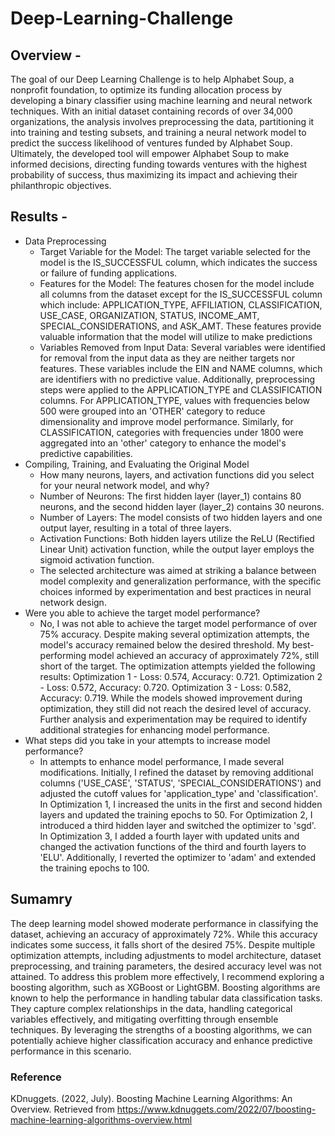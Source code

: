 # Deep-Learning-Challenge

## Overview - 
The goal of our Deep Learning Challenge is to help Alphabet Soup, a nonprofit foundation, to optimize its funding allocation process by developing a binary classifier using machine learning and neural network techniques. With an initial dataset containing records of over 34,000 organizations, the analysis involves preprocessing the data, partitioning it into training and testing subsets, and training a neural network model to predict the success likelihood of ventures funded by Alphabet Soup. Ultimately, the developed tool will empower Alphabet Soup to make informed decisions, directing funding towards ventures with the highest probability of success, thus maximizing its impact and achieving their philanthropic objectives.

## Results - 
* Data Preprocessing
  * Target Variable for the Model: The target variable selected for the model is the IS_SUCCESSFUL column, which indicates the success or failure of funding applications.
  * Features for the Model: The features chosen for the model include all columns from the dataset except for the IS_SUCCESSFUL column which include:  APPLICATION_TYPE, AFFILIATION, CLASSIFICATION, USE_CASE, ORGANIZATION, STATUS, INCOME_AMT, SPECIAL_CONSIDERATIONS, and ASK_AMT. These features provide valuable information that the model will utilize to make predictions
  * Variables Removed from Input Data: Several variables were identified for removal from the input data as they are neither targets nor features. These variables include the EIN and NAME columns, which are identifiers with no predictive value. Additionally, preprocessing steps were applied to the APPLICATION_TYPE and CLASSIFICATION columns. For APPLICATION_TYPE, values with frequencies below 500 were grouped into an 'OTHER' category to reduce dimensionality and improve model performance. Similarly, for CLASSIFICATION, categories with frequencies under 1800 were aggregated into an 'other' category to enhance the model's predictive capabilities.
* Compiling, Training, and Evaluating the Original Model
  * How many neurons, layers, and activation functions did you select for your neural network model, and why?
   * Number of Neurons: The first hidden layer (layer_1) contains 80 neurons, and the second hidden layer (layer_2) contains 30 neurons.
   * Number of Layers: The model consists of two hidden layers and one output layer, resulting in a total of three layers.
   * Activation Functions: Both hidden layers utilize the ReLU (Rectified Linear Unit) activation function, while the output layer employs the sigmoid activation function.
   * The selected architecture was aimed at striking a balance between model complexity and generalization performance, with the specific choices informed by experimentation and best practices in neural network design.
* Were you able to achieve the target model performance?
  * No, I was not able to achieve the target model performance of over 75% accuracy. Despite making several optimization attempts, the model's accuracy remained below the desired threshold. My best-performing model achieved an accuracy of approximately 72%, still short of the target. The optimization attempts yielded the following results: Optimization 1 - Loss: 0.574, Accuracy: 0.721. Optimization 2 - Loss: 0.572, Accuracy: 0.720. Optimization 3 - Loss: 0.582, Accuracy: 0.719. While the models showed improvement during optimization, they still did not reach the desired level of accuracy. Further analysis and experimentation may be required to identify additional strategies for enhancing model performance.
* What steps did you take in your attempts to increase model performance?
  * In attempts to enhance model performance, I made several modifications. Initially, I refined the dataset by removing additional columns ('USE_CASE', 'STATUS', 'SPECIAL_CONSIDERATIONS') and adjusted the cutoff values for 'application_type' and 'classification'. In Optimization 1, I increased the units in the first and second hidden layers and updated the training epochs to 50. For Optimization 2, I introduced a third hidden layer and switched the optimizer to 'sgd'. In Optimization 3, I added a fourth layer with updated units and changed the activation functions of the third and fourth layers to 'ELU'. Additionally, I reverted the optimizer to 'adam' and extended the training epochs to 100.

## Sumamry 
The deep learning model showed moderate performance in classifying the dataset, achieving an accuracy of approximately 72%. While this accuracy indicates some success, it falls short of the desired 75%. Despite multiple optimization attempts, including adjustments to model architecture, dataset preprocessing, and training parameters, the desired accuracy level was not attained. To address this problem more effectively, I recommend exploring a boosting algorithm, such as XGBoost or LightGBM. Boosting algorithms are known to help the performance in handling tabular data classification tasks. They capture complex relationships in the data, handling categorical variables effectively, and mitigating overfitting through ensemble techniques. By leveraging the strengths of a boosting algorithms, we can potentially achieve higher classification accuracy and enhance predictive performance in this scenario.

### Reference 
KDnuggets. (2022, July). Boosting Machine Learning Algorithms: An Overview. Retrieved from https://www.kdnuggets.com/2022/07/boosting-machine-learning-algorithms-overview.html
